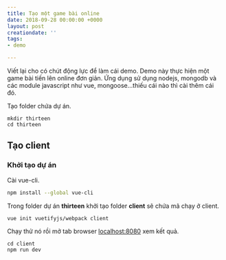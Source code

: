 ```yaml
---
title: Tạo một game bài online
date: 2018-09-28 00:00:00 +0000
layout: post
creationdate: ''
tags:
- demo

---
```

Viết lại cho có chút động lực để làm cái demo. Demo này thực hiện một game bài tiến lên online đơn giản. Ứng dụng sử dụng nodejs, mongodb và các module javascript như vue, mongoose...thiếu cái nào thì cài thêm cái đó.

Tạo folder chứa dự án.

    mkdir thirteen
    cd thirteen

## Tạo client

### Khởi tạo dự án

Cài vue-cli.
```sh
npm install --global vue-cli
```
Trong folder dự án **thirteen** khởi tạo folder **client** sẽ chứa mã chạy ở client.

    vue init vuetifyjs/webpack client

Chạy thử nó rồi mở tab browser  [localhost:8080]() xem kết quả.

    cd client
    npm run dev